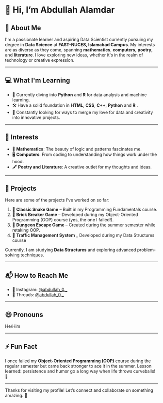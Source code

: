 # 👋 Hi, I’m Abdullah Alamdar

## 🌟 About Me
I'm a passionate learner and aspiring Data Scientist currently pursuing my degree in **Data Science** at **FAST-NUCES, Islamabad Campus**. My interests are as diverse as they come, spanning **mathematics**, **computers**, **poetry**, and **literature**. I love exploring new ideas, whether it's in the realm of technology or creative expression.

---

## 💻 What I'm Learning
- 🌱 Currently diving into **Python** and **R** for data analysis and machine learning.
- 🛠️ Have a solid foundation in **HTML**, **CSS**, **C++**, **Python** and **R** .
- 🚀 Constantly looking for ways to merge my love for data and creativity into innovative projects.

---

## 👀 Interests
- 🔢 **Mathematics**: The beauty of logic and patterns fascinates me.
- 🖥️ **Computers**: From coding to understanding how things work under the hood.
- 🖋️ **Poetry and Literature**: A creative outlet for my thoughts and ideas.

---

## 📂 Projects
Here are some of the projects I've worked on so far:  
1. 🐍 **Classic Snake Game** – Built in my Programming Fundamentals course.  
2. 🧱 **Brick Breaker Game** – Developed during my Object-Oriented Programming (OOP) course (yes, the one I failed!).  
3. 🏰 **Dungeon Escape Game** – Created during the summer semester while retaking OOP.
4. 🚗 **Traffic Management System** _ Developed during my Data Structures course

Currently, I am studying **Data Structures** and exploring advanced problem-solving techniques.

---

## 📬 How to Reach Me
- 📸 Instagram: [@abdullah_0._](https://instagram.com/abdullah_0._)  
- 💬 Threads: [@abdullah_0._](https://threads.net/@abdullah_0._)

---

## 😄 Pronouns
He/Him

---

## ⚡ Fun Fact
I once failed my **Object-Oriented Programming (OOP)** course during the regular semester but came back stronger to ace it in the summer. Lesson learned: persistence and humor go a long way when life throws curveballs! 🎉

---

Thanks for visiting my profile! Let’s connect and collaborate on something amazing. 🚀
